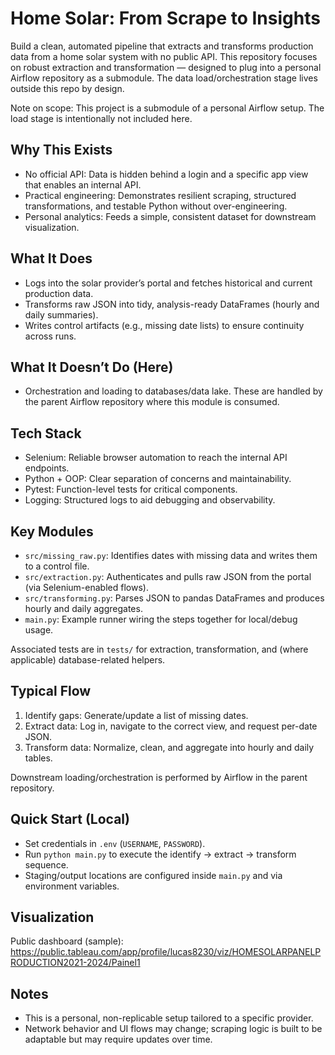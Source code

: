 # Home Solar: From Scrape to Insights

Build a clean, automated pipeline that extracts and transforms production data from a home solar system with no public API. This repository focuses on robust extraction and transformation — designed to plug into a personal Airflow repository as a submodule. The data load/orchestration stage lives outside this repo by design.

Note on scope: This project is a submodule of a personal Airflow setup. The load stage is intentionally not included here.

## Why This Exists
- No official API: Data is hidden behind a login and a specific app view that enables an internal API.
- Practical engineering: Demonstrates resilient scraping, structured transformations, and testable Python without over-engineering.
- Personal analytics: Feeds a simple, consistent dataset for downstream visualization.

## What It Does
- Logs into the solar provider’s portal and fetches historical and current production data.
- Transforms raw JSON into tidy, analysis-ready DataFrames (hourly and daily summaries).
- Writes control artifacts (e.g., missing date lists) to ensure continuity across runs.

## What It Doesn’t Do (Here)
- Orchestration and loading to databases/data lake. These are handled by the parent Airflow repository where this module is consumed.

## Tech Stack
- Selenium: Reliable browser automation to reach the internal API endpoints.
- Python + OOP: Clear separation of concerns and maintainability.
- Pytest: Function-level tests for critical components.
- Logging: Structured logs to aid debugging and observability.

## Key Modules
- `src/missing_raw.py`: Identifies dates with missing data and writes them to a control file.
- `src/extraction.py`: Authenticates and pulls raw JSON from the portal (via Selenium-enabled flows).
- `src/transforming.py`: Parses JSON to pandas DataFrames and produces hourly and daily aggregates.
- `main.py`: Example runner wiring the steps together for local/debug usage.

Associated tests are in `tests/` for extraction, transformation, and (where applicable) database-related helpers.

## Typical Flow
1) Identify gaps: Generate/update a list of missing dates.
2) Extract data: Log in, navigate to the correct view, and request per-date JSON.
3) Transform data: Normalize, clean, and aggregate into hourly and daily tables.

Downstream loading/orchestration is performed by Airflow in the parent repository.

## Quick Start (Local)
- Set credentials in `.env` (`USERNAME`, `PASSWORD`).
- Run `python main.py` to execute the identify → extract → transform sequence.
- Staging/output locations are configured inside `main.py` and via environment variables.

## Visualization
Public dashboard (sample): https://public.tableau.com/app/profile/lucas8230/viz/HOMESOLARPANELPRODUCTION2021-2024/Painel1

## Notes
- This is a personal, non-replicable setup tailored to a specific provider.
- Network behavior and UI flows may change; scraping logic is built to be adaptable but may require updates over time.
